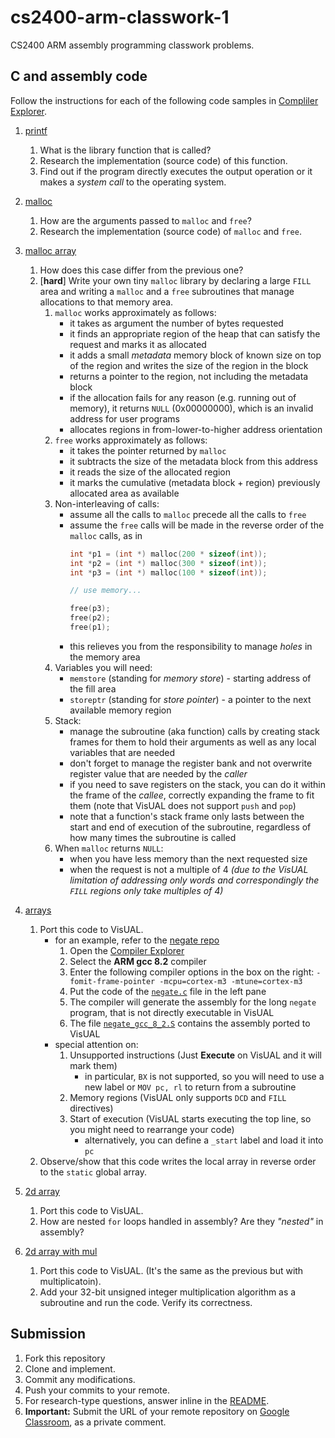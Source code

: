 # cs2400-arm-classwork-1

CS2400 ARM assembly programming classwork problems.

## C and assembly code

Follow the instructions for each of the following code samples in [Compliler Explorer](https://godbolt.org).

1. [printf](https://godbolt.org/z/y2YKew)
   1. What is the library function that is called?
   2. Research the implementation (source code) of this function.
   3. Find out if the program directly executes the output operation or it makes a *system call* to the operating system.
   
2. [malloc](https://godbolt.org/z/kAZX7x)
   1. How are the arguments passed to `malloc` and `free`?
   2. Research the implementation (source code) of `malloc` and `free`.
   
3. [malloc array](https://godbolt.org/z/bBl0zx)
   1. How does this case differ from the previous one?
   2. [**hard**] Write your own tiny `malloc` library by declaring a large `FILL` area and writing a `malloc` and a `free` subroutines that manage allocations to that memory area. 
      1. `malloc` works approximately as follows:
         - it takes as argument the number of bytes requested
         - it finds an appropriate region of the heap that can satisfy the request and marks it as allocated
         - it adds a small *metadata* memory block of known size on top of the region and writes the size of the region in the block
         - returns a pointer to the region, not including the metadata block
         - if the allocation fails for any reason (e.g. running out of memory), it returns `NULL` (0x00000000), which is an invalid address for user programs
         - allocates regions in from-lower-to-higher address orientation
      2. `free` works approximately as follows:
         - it takes the pointer returned by `malloc`
         - it subtracts the size of the metadata block from this address
         - it reads the size of the allocated region
         - it marks the cumulative (metadata block + region) previously allocated area as available
      3. Non-interleaving of calls:
         - assume all the calls to `malloc` precede all the calls to `free`
         - assume the `free` calls will be made in the reverse order of the `malloc` calls, as in 
           ```c
           int *p1 = (int *) malloc(200 * sizeof(int));
           int *p2 = (int *) malloc(300 * sizeof(int));
           int *p3 = (int *) malloc(100 * sizeof(int));
           
           // use memory...
           
           free(p3);
           free(p2);
           free(p1);
           ```
         - this relieves you from the responsibility to manage *holes* in the memory area
      4. Variables you will need:
         - `memstore` (standing for _memory store_) - starting address of the fill area
         - `storeptr` (standing for _store pointer_) - a pointer to the next available memory region
      5. Stack:
         - manage the subroutine (aka function) calls by creating stack frames for them to hold their arguments as well as any local variables that are needed
         - don't forget to manage the register bank and not overwrite register value that are needed by the *caller*
         - if you need to save registers on the stack, you can do it within the frame of the *callee*, correctly expanding the frame to fit them (note that VisUAL does not support `push` and `pop`)
         - note that a function's stack frame only lasts between the start and end of execution of the subroutine, regardless of how many times the subroutine is called
      6. When `malloc` returns `NULL`:
         - when you have less memory than the next requested size
         - when the request is not a multiple of 4 _(due to the VisUAL limitation of addressing only words and correspondingly the `FILL` regions only take multiples of 4)_
   
4. [arrays](https://godbolt.org/z/lcH006)
   1. Port this code to VisUAL.
      - for an example, refer to the [negate repo](https://github.com/ivogeorg/cs2400-arm-asm-negate-exercise.git)
        1. Open the [Compiler Explorer](https://godbolt.org/)
        2. Select the **ARM gcc 8.2** compiler
        3. Enter the following compiler options in the box on the right: `-fomit-frame-pointer -mcpu=cortex-m3 -mtune=cortex-m3`
        4. Put the code of the [`negate.c`](https://github.com/ivogeorg/cs2400-arm-asm-negate-exercise/blob/master/negate.c) file in the left pane
        5. The compiler will generate the assembly for the long `negate` program, that is not directly executable in VisUAL
        6. The file [`negate_gcc_8_2.S`](https://github.com/ivogeorg/cs2400-arm-asm-negate-exercise/blob/master/negate_gcc_8_2.S) contains the assembly ported to VisUAL
      - special attention on:
        1. Unsupported instructions (Just **Execute** on VisUAL and it will mark them)
           - in particular, `BX` is not supported, so you will need to use a new label or `MOV pc, rl` to return from a subroutine
        2. Memory regions (VisUAL only supports `DCD` and `FILL` directives)
        3. Start of execution (VisUAL starts executing the top line, so you might need to rearrange your code)
           - alternatively, you can define a `_start` label and load it into `pc`
   2. Observe/show that this code writes the local array in reverse order to the `static` global array.
   
5. [2d array](https://godbolt.org/z/Kr-Sn8)
   1. Port this code to VisUAL.
   2. How are nested `for` loops handled in assembly? Are they *"nested"* in assembly?
   
6. [2d array with mul](https://godbolt.org/z/cHwSTR)
   1. Port this code to VisUAL. (It's the same as the previous but with multiplicatoin).
   2. Add your 32-bit unsigned integer multiplication algorithm as a subroutine and run the code. Verify its correctness.

## Submission
1. Fork this repository
2. Clone and implement.
3. Commit any modifications.
4. Push your commits to your remote.
5. For research-type questions, answer inline in the [README](README.md).
6. **Important:** Submit the URL of your remote repository on [Google Classroom](https://classroom.google.com/u/0/c/Mjc5MjgxMTQ2NzZa/a/MzQ5MDAyMjczMDFa/details), as a private comment.

